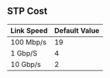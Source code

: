 ## STP Cost

| Link Speed | Default Value |
|------------|---------------|
| 100 Mbp/s  | 19            |
| 1 Gbp/S    | 4             |
| 10 Gbp/s   | 2             |
